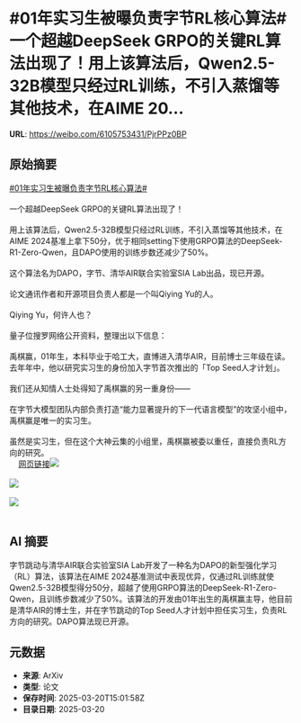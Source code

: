 # #01年实习生被曝负责字节RL核心算法# 一个超越DeepSeek GRPO的关键RL算法出现了！用上该算法后，Qwen2.5-32B模型只经过RL训练，不引入蒸馏等其他技术，在AIME 20...

**URL**: https://weibo.com/6105753431/PjrPPz0BP

## 原始摘要

<a href="https://m.weibo.cn/search?containerid=231522type%3D1%26t%3D10%26q%3D%2301%E5%B9%B4%E5%AE%9E%E4%B9%A0%E7%94%9F%E8%A2%AB%E6%9B%9D%E8%B4%9F%E8%B4%A3%E5%AD%97%E8%8A%82RL%E6%A0%B8%E5%BF%83%E7%AE%97%E6%B3%95%23&amp;extparam=%2301%E5%B9%B4%E5%AE%9E%E4%B9%A0%E7%94%9F%E8%A2%AB%E6%9B%9D%E8%B4%9F%E8%B4%A3%E5%AD%97%E8%8A%82RL%E6%A0%B8%E5%BF%83%E7%AE%97%E6%B3%95%23" data-hide=""><span class="surl-text">#01年实习生被曝负责字节RL核心算法#</span></a> <br><br>一个超越DeepSeek GRPO的关键RL算法出现了！<br><br>用上该算法后，Qwen2.5-32B模型只经过RL训练，不引入蒸馏等其他技术，在AIME 2024基准上拿下50分，优于相同setting下使用GRPO算法的DeepSeek-R1-Zero-Qwen，且DAPO使用的训练步数还减少了50%。<br><br>这个算法名为DAPO，字节、清华AIR联合实验室SIA Lab出品，现已开源。<br><br>论文通讯作者和开源项目负责人都是一个叫Qiying Yu的人。<br><br>Qiying Yu，何许人也？<br><br>量子位搜罗网络公开资料，整理出以下信息：<br><br>禹棋赢，01年生，本科毕业于哈工大，直博进入清华AIR，目前博士三年级在读。去年年中，他以研究实习生的身份加入字节首次推出的「Top Seed人才计划」。<br><br>我们还从知情人士处得知了禹棋赢的另一重身份——<br><br>在字节大模型团队内部负责打造“能力显著提升的下一代语言模型”的攻坚小组中，禹棋赢是唯一的实习生。<br><br>虽然是实习生，但在这个大神云集的小组里，禹棋赢被委以重任，直接负责RL方向的研究。<br><a href="https://weibo.cn/sinaurl?u=https%3A%2F%2Fmp.weixin.qq.com%2Fs%2FV3NerbwIECZoMN4IjXiVnA" data-hide=""><span class="url-icon"><img style="width: 1rem;height: 1rem" src="https://h5.sinaimg.cn/upload/2015/09/25/3/timeline_card_small_web_default.png" referrerpolicy="no-referrer"></span><span class="surl-text">网页链接</span></a><img style="" src="https://tvax1.sinaimg.cn/large/006Fd7o3gy1hznni8riupj30u00s6alf.jpg" referrerpolicy="no-referrer"><br><br><img style="" src="https://tvax1.sinaimg.cn/large/006Fd7o3gy1hznniazwd6j30u00gw11y.jpg" referrerpolicy="no-referrer"><br><br><img style="" src="https://tvax1.sinaimg.cn/large/006Fd7o3gy1hznnig87t7j30u00hf7b1.jpg" referrerpolicy="no-referrer"><br><br>

## AI 摘要

字节跳动与清华AIR联合实验室SIA Lab开发了一种名为DAPO的新型强化学习（RL）算法，该算法在AIME 2024基准测试中表现优异，仅通过RL训练就使Qwen2.5-32B模型得分50分，超越了使用GRPO算法的DeepSeek-R1-Zero-Qwen，且训练步数减少了50%。该算法的开发由01年出生的禹棋赢主导，他目前是清华AIR的博士生，并在字节跳动的Top Seed人才计划中担任实习生，负责RL方向的研究。DAPO算法现已开源。

## 元数据

- **来源**: ArXiv
- **类型**: 论文
- **保存时间**: 2025-03-20T15:01:58Z
- **目录日期**: 2025-03-20
